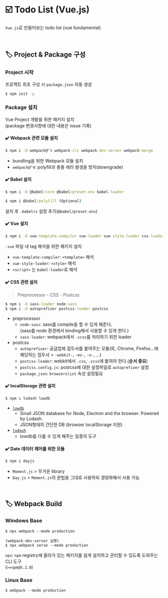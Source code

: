 # ☑️ Todo List (Vue.js)

`Vue.js`로 만들어보는 todo list
(vue fundamental)

<br>

## 🏷️ Project & Package 구성

### Project 시작

프로젝트 최초 구성 시 `package.json` 자동 생성
```cmd
$ npm init -y
```

### Package 설치

Vue Project 개발을 위한 패키지 설치  
(package 변경사항에 대한 내용은 issue 기록)

#### ✔️ Webpack 관련 모듈 설치
```cmd
$ npm i -D webpack@^4 webpack-cli webpack-dev-server webpack-merge
```
- bundling을 위한 Webpack 모듈 설치
- `webpack@^4`: polyfill과 충돌 에러 발생을 방지(downgrade)

#### ✔️ Babel 설치

```cmd
$ npm i -D @babel/core @babel/preset-env babel-loader

$ npm i @babel/polyfill (Optional)
```
설치 후 `.babelrc` 설정 추가(`@babel/preset-env`)

#### ✔️ Vue 설치

```cmd
$ npm i -D vue-template-compiler vue-loader vue-style-loader css-loader
```
`.vue` 파일 내 tag 해석을 위한 패키지 설치 
- `vue-template-compiler`: `<template>` 해석
- `vue-style-loader`: `<style>` 해석
- `<script>` 는 `babel-loader`로 해석

#### ✔️ CSS 관련 설치

> Preprocessor - CSS - Postcss

```cmd
$ npm i -D sass-loader node-sass
$ npm i -D autoprefixer postcss-loader postcss
```
- preprocessor
  - `node-sass`: sass를 compile을 할 수 있게 해준다.  
     (sass를 node 환경에서 binding해서 사용할 수 있게 한다.)
  - `sass-loader`: webpack에서 `.scss`를 처리하기 위한 loader
- postcss
  - `autoprefixer`: 공급업체 접두사를 붙여주는 모듈(IE, Chrome, Firefox...에 해당하는 접두사 > `-webkit-`, `-ms-`, `-o-`, ...)
  - `postcss-loader`: webkit에서 `.css`, `.scss`에 붙여야 한다.(**순서 중요**)
  - `postcss.config.js`: postcss에 대한 설정파일로 `autoprefixer` 설정
  - `package.json`: `browserslist` 속성 설정필요


#### ✔️ localStorage 관련 설치

```cmd
$ npm i lodash lowdb
```
- [`lowdb`](https://github.com/typicode/lowdb)
  - Small JSON database for Node, Electron and the browser. Powered by Lodash.
  - JSON형태의 간단한 DB (browser localStorage 지원)
- [`lodash`](https://lodash.com/docs/#defaults)
  - lowdb를 다룰 수 있게 해주는 일종의 도구

#### ✔️ Date 데이터 제어를 위한 모듈

```cmd
$ npm i dayjs
```
- `Moment.js` > 무거운 library
- `Day.js` > `Moment.js`의 문법을 그대로 사용하되 경량화해서 사용 가능


<br>

## 🏷️ Webpack Build

### Windows Base
```$cmd 
$ npx webpack --mode production

(webpack-dev-server 실행)
$ npx webpack serve --mode production 
```
`npx`: `npm` registry에 올라가 있는 패키지를 쉽게 설치하고 관리할 수 있도록 도와주는 CLI 도구  
(`>=npm@5.2.0`)

### Linux Base 
```$cmd
$ webpack --mode production
```
